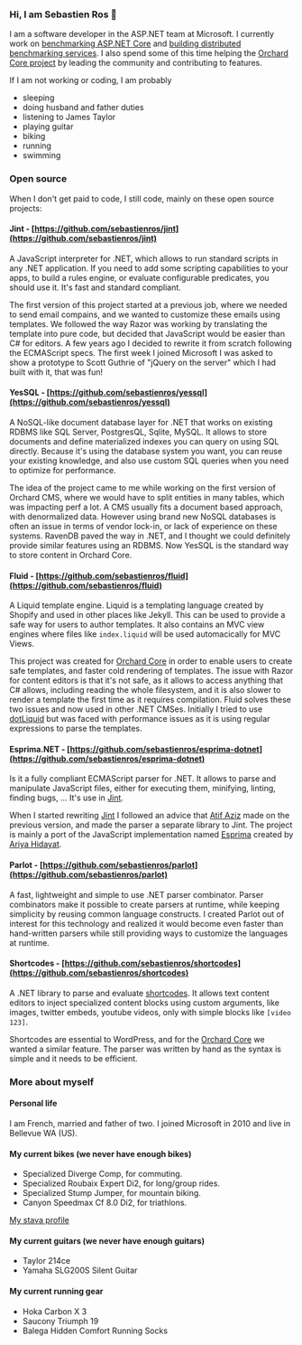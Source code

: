 ### Hi, I am Sebastien Ros 👋

I am a software developer in the ASP.NET team at Microsoft. I currently work on [benchmarking ASP.NET Core](https://github.com/aspnet/benchmarks) and [building distributed benchmarking services](https://github.com/dotnet/crank). I also spend some of this time helping the [Orchard Core project](https://github.com/OrchardCMS/OrchardCore) by leading the community and contributing to features.

If I am not working or coding, I am probably 
- sleeping
- doing husband and father duties
- listening to James Taylor
- playing guitar
- biking
- running
- swimming

### Open source

When I don't get paid to code, I still code, mainly on these open source projects:

#### Jint - [https://github.com/sebastienros/jint](https://github.com/sebastienros/jint) 

A JavaScript interpreter for .NET, which allows to run standard scripts in any .NET application. If you need to add some scripting capabilities to your apps, to build a rules engine, or evaluate configurable predicates, you should use it. It's fast and standard compliant. 

The first version of this project started at a previous job, where we needed to send email compains, and we wanted to customize these emails using templates. We followed the way Razor was working by translating the template into pure code, but decided that JavaScript would be easier than C# for editors. A few years ago I decided to rewrite it from scratch following the ECMAScript specs. The first week I joined Microsoft I was asked to show a prototype to Scott Guthrie of "jQuery on the server" which I had built with it, that was fun!

#### YesSQL - [https://github.com/sebastienros/yessql](https://github.com/sebastienros/yessql) 

A NoSQL-like document database layer for .NET that works on existing RDBMS like SQL Server, PostgresQL, Sqlite, MySQL. It allows to store documents and define materialized indexes you can query on using SQL directly. Because it's using the database system you want, you can reuse your existing knowledge, and also use custom SQL queries when you need to optimize for performance.

The idea of the project came to me while working on the first version of Orchard CMS, where we would have to split entities in many tables, which was impacting perf a lot. A CMS usually fits a document based approach, with denormalized data. However using brand new NoSQL databases is often an issue in terms of vendor lock-in, or lack of experience on these systems. RavenDB paved the way in .NET, and I thought we could definitely provide similar features using an RDBMS. Now YesSQL is the standard way to store content in Orchard Core.

#### Fluid - [https://github.com/sebastienros/fluid](https://github.com/sebastienros/fluid) 

A Liquid template engine. Liquid is a templating language created by Shopify and used in other places like Jekyll. This can be used to provide a safe way for users to author templates. It also contains an MVC view engines where files like `index.liquid` will be used automacically for MVC Views.

This project was created for [Orchard Core](https://github.com/OrchardCMS/OrchardCore) in order to enable users to create safe templates, and faster cold rendering of templates. The issue with Razor for content editors is that it's not safe, as it allows to access anything that C# allows, including reading the whole filesystem, and it is also slower to render a template the first time as it requires compilation. Fluid solves these two issues and now used in other .NET CMSes. Initially I tried to use [dotLiquid](http://dotliquidmarkup.org/) but was faced with performance issues as it is using regular expressions to parse the templates.

#### Esprima.NET - [https://github.com/sebastienros/esprima-dotnet](https://github.com/sebastienros/esprima-dotnet) 

Is it a fully compliant ECMAScript parser for .NET. It allows to parse and manipulate JavaScript files, either for executing them, minifying, linting, finding bugs, ... It's use in [Jint](https://github.com/sebastienros/jint).

When I started rewriting [Jint](https://github.com/sebastienros/jint) I followed an advice that [Atif Aziz](https://github.com/atifaziz) made on the previous version, and made the parser a separate library to Jint. The project is mainly a port of the JavaScript implementation named [Esprima](https://esprima.org) created by [Ariya Hidayat](https://github.com/ariya).

#### Parlot - [https://github.com/sebastienros/parlot](https://github.com/sebastienros/parlot) 

A fast, lightweight and simple to use .NET parser combinator. Parser combinators make it possible to create parsers at runtime, while keeping simplicity by reusing common language constructs. I created Parlot out of interest for this technology and realized it would become even faster than hand-written parsers while still providing ways to customize the languages at runtime.

#### Shortcodes - [https://github.com/sebastienros/shortcodes](https://github.com/sebastienros/shortcodes) 

A .NET library to parse and evaluate [shortcodes](https://wordpress.com/support/shortcodes/). It allows text content editors to inject specialized content blocks using custom arguments, like images, twitter embeds, youtube videos, only with simple blocks like `[video 123]`.

Shortcodes are essential to WordPress, and for the [Orchard Core](https://github.com/OrchardCMS/OrchardCore) we wanted a similar feature. The parser was written by hand as the syntax is simple and it needs to be efficient.

### More about myself

#### Personal life

I am French, married and father of two. I joined Microsoft in 2010 and live in Bellevue WA (US). 

#### My current bikes (we never have enough bikes)

- Specialized Diverge Comp, for commuting.
- Specialized Roubaix Expert Di2, for long/group rides.
- Specialized Stump Jumper, for mountain biking.
- Canyon Speedmax Cf 8.0 Di2, for triathlons.

[My stava profile](https://www.strava.com/athletes/8834137)

#### My current guitars (we never have enough guitars)

- Taylor 214ce
- Yamaha SLG200S Silent Guitar

#### My current running gear

- Hoka Carbon X 3
- Saucony Triumph 19
- Balega Hidden Comfort Running Socks
